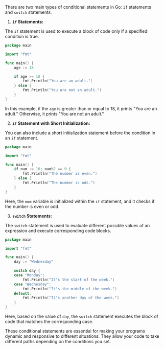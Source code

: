 There are two main types of conditional statements in Go: `if` statements and `switch` statements.

1. **`if` Statements:**

The `if` statement is used to execute a block of code only if a specified condition is true.

```go
package main

import "fmt"

func main() {
    age := 18

    if age >= 18 {
        fmt.Println("You are an adult.")
    } else {
        fmt.Println("You are not an adult.")
    }
}
```

In this example, if the `age` is greater than or equal to 18, it prints "You are an adult." Otherwise, it prints "You are not an adult."

2. **`if` Statement with Short Initialization:**

You can also include a short initialization statement before the condition in an `if` statement.

```go
package main

import "fmt"

func main() {
    if num := 10; num%2 == 0 {
        fmt.Println("The number is even.")
    } else {
        fmt.Println("The number is odd.")
    }
}
```

Here, the `num` variable is initialized within the `if` statement, and it checks if the number is even or odd.

3. **`switch` Statements:**

The `switch` statement is used to evaluate different possible values of an expression and execute corresponding code blocks.

```go
package main

import "fmt"

func main() {
    day := "Wednesday"

    switch day {
    case "Monday":
        fmt.Println("It's the start of the week.")
    case "Wednesday":
        fmt.Println("It's the middle of the week.")
    default:
        fmt.Println("It's another day of the week.")
    }
}
```

Here, based on the value of `day`, the `switch` statement executes the block of code that matches the corresponding case.

These conditional statements are essential for making your programs dynamic and responsive to different situations. They allow your code to take different paths depending on the conditions you set.